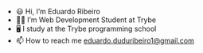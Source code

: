 - 😃️ Hi, I’m Eduardo Ribeiro
- 👨‍💻️ I’m Web Development Student at Trybe
- 🖥️ I study at the Trybe programming school
- 📫 How to reach me eduardo.duduribeiro1@gmail.com

<!---
duribeiro/duribeiro is a ✨ special ✨ repository because its `README.md` (this file) appears on your GitHub profile.
You can click the Preview link to take a look at your changes.
--->
